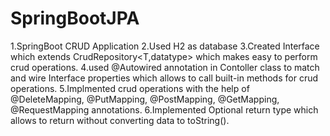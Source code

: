# SpringBootJPA
1.SpringBoot CRUD Application
2.Used H2 as database
3.Created Interface which extends CrudRepository<T,datatype> which makes easy to perform crud operations.
4.used @Autowired annotation in Contoller class to match and wire Interface properties which allows to call built-in methods for crud operations.
5.Implmented crud operations with the help of @DeleteMapping, @PutMapping, @PostMapping, @GetMapping, @RequestMapping annotations.
6.Implemented Optional return type which allows to return without converting data to toString().
